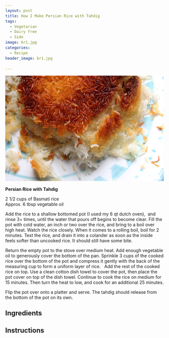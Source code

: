 ```yaml
---
layout: post
title: How I Make Persian Rice with Tahdig
tags:
  - Vegetarian
  - Dairy free
  - Side
image: br1.jpg
categories:
  - Recipe
header_image: br1.jpg

---
```


![Image of How I Make Persian Rice with Tahdig.](/upload/br1.jpg)

**Persian Rice with Tahdig**  
  
2 1/2 cups of Basmati rice  
Approx. 6 tbsp vegetable oil  
  
Add the rice to a shallow bottomed pot (I used my 6 qt dutch oven),  and rinse 3+ times, until the water that pours off begins to become clear. Fill the pot with cold water, an inch or two over the rice, and bring to a boil over high heat. Watch the rice closely. When it comes to a rolling boil, boil for 2 minutes. Test the rice, and drain it into a colander as soon as the inside feels softer than uncooked rice. It should still have some bite.  
  
Return the empty pot to the stove over medium heat. Add enough vegetable oil to generously cover the bottom of the pan. Sprinkle 3 cups of the cooked rice over the bottom of the pot and compress it gently with the back of the measuring cup to form a uniform layer of rice.   Add the rest of the cooked rice on top. Use a clean cotton dish towel to cover the pot, then place the pot cover on top of the dish towel. Continue to cook the rice on medium for 15 minutes. Then turn the heat to low, and cook for an additional 25 minutes.  
  
Flip the pot over onto a platter and serve. The tahdig should release from the bottom of the pot on its own.

## Ingredients



## Instructions







